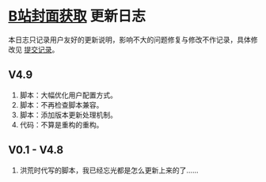 # [B站封面获取](https://greasyfork.org/zh-CN/scripts/395575) 更新日志

本日志只记录用户友好的更新说明，影响不大的问题修复与修改不作记录，具体修改见 [提交记录](https://gitee.com/liangjiancang/userscript/commits/master/script/BilibiliCover/BilibiliCover.js)。

## V4.9

1. 脚本：大幅优化用户配置方式。
2. 脚本：不再检查脚本兼容。
3. 脚本：添加版本更新处理机制。
4. 代码：不算是重构的重构。

## V0.1 - V4.8

1. 洪荒时代写的脚本，我已经忘光都是怎么更新上来的了……
